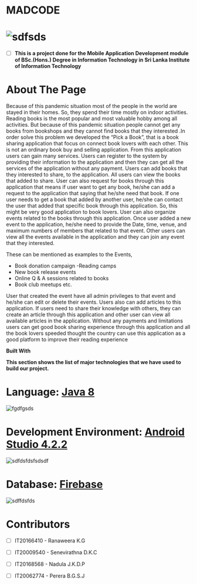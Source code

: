 # MADCODE
![sdfsds](https://user-images.githubusercontent.com/86596641/134815932-4e1a584f-7458-41d5-9550-30ddaabf7e1c.png)
=

- [ ] **This is a project done for the Mobile Application Development module of BSc.(Hons.) Degree in Information Technology in Sri Lanka Institute of Information Technology**


About The Page
=

Because of this pandemic situation most of the people in the world are stayed in their homes. So, they spend their time mostly on indoor activities. Reading books is the most popular and most valuable hobby among all activities. But because of this pandemic situation people cannot get any books from bookshops and they cannot find books that they interested .In order solve this problem we developed the “Pick a Book”, that is a book sharing application that focus on connect book lovers  with each other.
This is not an ordinary book buy and selling application. From this application users can gain many services. Users can register to the system by providing their information to the application and then they can get all the services of the application without any payment. Users can add books that they interested  to share, to the application. All users can view the books that added to share. User can also request for books through this application that means if user want to get any book, he/she can add a request to the application that saying that he/she need that book. If one user needs to get a book that added by another user, he/she can contact the user that added that specific book through this application. So, this might be very good application to book lovers.
User can also organize events related to the books through this application. Once user added a new event to the application, he/she need to provide the Date, time, venue, and maximum numbers of members that related to that event. Other users can view all the events available in the application and they can join any event that they interested.


These can be mentioned as examples to the Events,
-	Book donation campaign
-Reading camps
-	New book release events
-	Online Q & A sessions related to books
-	Book club meetups etc.

User that created the event have all admin privileges to that event and he/she can edit or delete their events.
Users also can add articles to this application. If users need to share their knowledge with others, they can create an article through this application and other user can view all available articles in the application. Without any payments and limitations users can get good book sharing experience through this application and all the book lovers speeded thought the country  can use this application as a good platform to improve their reading experience

**Built With**

**This section shows the list of major technologies that we have used to build our project.**

Language: [Java 8](url)
=
![fgdfgsds](https://user-images.githubusercontent.com/86596641/134816475-983746a8-bb10-484a-b436-560a42955637.png)


Development Environment: [Android Studio 4.2.2](url) 
=
![sdfdsfdsfsdsdf](https://user-images.githubusercontent.com/86596641/134816592-0032bc51-d778-409a-b2ae-b334f455e4be.png)



Database: [Firebase](url)
=

![sdffdsfds](https://user-images.githubusercontent.com/86596641/134816658-9d81aea3-6d38-419f-9142-5ff94de01c84.png)



Contributors
=
- [ ]  IT20166410 - Ranaweera K.G 
- [ ]  IT20009540 - Senevirathna D.K.C
- [ ]  IT20168568 - Nadula J.K.D.P
- [ ]  IT20062774 - Perera B.G.S.J



